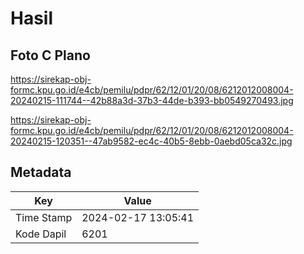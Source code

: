 # Hasil

## Foto C Plano

https://sirekap-obj-formc.kpu.go.id/e4cb/pemilu/pdpr/62/12/01/20/08/6212012008004-20240215-111744--42b88a3d-37b3-44de-b393-bb0549270493.jpg

https://sirekap-obj-formc.kpu.go.id/e4cb/pemilu/pdpr/62/12/01/20/08/6212012008004-20240215-120351--47ab9582-ec4c-40b5-8ebb-0aebd05ca32c.jpg


## Metadata

| Key        | Value               |
| ---------- | ------------------- |
| Time Stamp | 2024-02-17 13:05:41 |
| Kode Dapil | 6201                |



